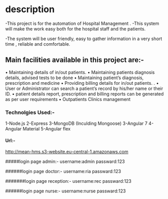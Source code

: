 # description

-This project is for the automation of Hospital Management .
-This system will make the work easy both for the hospital staff and the patients.

-The system will be user friendly, easy to gather information in a very short time , reliable and comfortable.


## Main facilities available in this project are:-
•	Maintaining details of in/out patients.
•	Maintaining patients diagnosis details, advised tests to be done
•	Maintaining patient’s  diagnosis, prescription and medicine 
•	Providing billing details for in/out patients.   .
•	User or Administrator can search a patient’s record by his/her name or their ID.
•	patient details report, prescription and billing reports can   be generated   as per user requirements
•	Outpatients Clinics management




### Technolgies Used:-

1-Node.js
2-Express
3-MongoDB (Inculding Mongoose)
3-Angular 7
4-Angular Material
5-Angular flex

#### Url:-
http://mean-hms.s3-website.eu-central-1.amazonaws.com

#####login page admin:-
username:admin passward:123

######login page doctor:-
username:ria passward:123

#######login page reception:-
username:rec passward:123

######login page nurse:-
username:nurse passward:123







